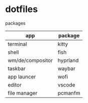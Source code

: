 # dotfiles

packages

| app              | package  |
| ---------------- | -------- |
| terminal         | kitty    |
| shell            | fish     |
| wm/de/compositor | hyprland |
| taskbar          | waybar   |
| app launcer      | wofi     |
| editor           | vscode   |
| file manager     | pcmanfm  |
